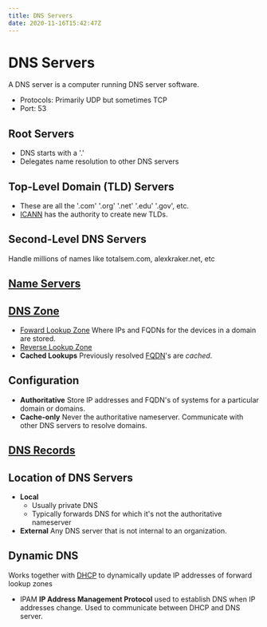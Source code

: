 ```yaml
---
title: DNS Servers
date: 2020-11-16T15:42:47Z
---
```


# DNS Servers

A DNS server is a computer running DNS server software.
* Protocols: Primarily UDP but sometimes TCP
* Port: 53

## Root Servers 
* DNS starts with a '.'
* Delegates name resolution to other DNS servers

## Top-Level Domain (TLD) Servers 
* These are all the '.com' '.org' '.net' '.edu' '.gov', etc.
* [ICANN](20201116155024-icann.md) has the authority to create new TLDs.

## Second-Level DNS Servers 
Handle millions of names like totalsem.com, alexkraker.net, etc

## [Name Servers](20201117152350-name-servers.md)

## [DNS Zone](20201117152732-zone.md)
* [Foward Lookup Zone](20210202065638-foward-lookup-zone.md)
	Where IPs and FQDNs for the devices in a domain are stored.
* [Reverse Lookup Zone](20210202071525-reverse-lookup-zone.md)
* **Cached Lookups**
	Previously resolved [FQDN](20201117152114-fqdn.md)'s are _cached_.

## Configuration
* **Authoritative**
	Store IP addresses and FQDN's of systems for a particular domain or domains.
* **Cache-only**
	Never the authoritative nameserver. Communicate with other DNS servers to 
	resolve domains.

## [DNS Records](20201117152831-dns-record.md) 

## Location of DNS Servers 
* **Local**
	+ Usually private DNS
	+ Typically forwards DNS for which it's not the authoritative nameserver
* **External**
	Any DNS server that is not internal to an organization.

## Dynamic DNS 
Works together with [DHCP](2020-10-21--13-18-28Z--dhcp.org) to
dynamically update IP addresses of forward lookup zones
* IPAM
	**IP Address Management Protocol** used to establish DNS when IP addresses
	change. Used to communicate between DHCP and DNS server.
